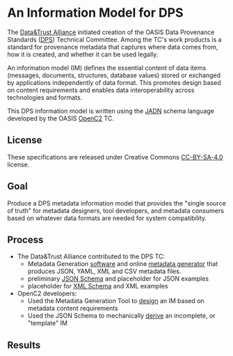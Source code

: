 # An Information Model for DPS

The [Data&Trust Alliance](https://dataandtrustalliance.org/)
initiated creation of the OASIS Data Provenance Standards
([DPS](https://docs.google.com/document/d/1FswDKOteTbMfBU9bfQGO9xH2MIRwaAcx))
Technical Committee.
Among the TC's work products is a standard for provenance metadata that captures
where data comes from, how it is created, and whether it can be used legally.

An information model (IM) defines the essential content of data items (messages, documents,
structures, database values) stored or exchanged by applications independently of data format.
This promotes design based on content requirements and enables data interoperability across
technologies and formats. 

This DPS information model is written using the
[JADN](https://docs.oasis-open.org/openc2/jadn/v2.0/jadn-v2.0.html) schema language developed by the OASIS
[OpenC2](https://groups.oasis-open.org/communities/tc-community-home2?CommunityKey=a34c9baf-48b2-44c5-a567-018dc7d32296) TC.

## License
These specifications are released under Creative Commons
[CC-BY-SA-4.0](https://creativecommons.org/licenses/by-sa/4.0/) license.

## Goal
Produce a DPS metadata information model that provides the "single source of truth" for metadata designers,
tool developers, and metadata consumers based on whatever data formats are needed for system compatibility.

## Process
* The Data&Trust Alliance contributed to the DPS TC:
  * Metadata Generation
    [software](https://groups.oasis-open.org/higherlogic/ws/groups/2c60b2cf-45d3-48cd-8594-0194f182b33d/documents/dps3709/document?document_id=72724)
    and online [metadata generator](https://data-and-trust-alliance-data-provenance-standards.northeurope.cloudapp.azure.com/)
    that produces JSON, YAML, XML and CSV metadata files.
  * preliminary
    [JSON Schema](https://groups.oasis-open.org/higherlogic/ws/groups/2c60b2cf-45d3-48cd-8594-0194f182b33d/download/72727)
    and placeholder for JSON examples
  * placeholder for [XML Schema](https://groups.oasis-open.org/higherlogic/ws/groups/2c60b2cf-45d3-48cd-8594-0194f182b33d/download/72728)
    and XML examples
* OpenC2 developers:
  * Used the Metadata Generation Tool to [design](Designed) an IM based on metadata content requirements
  * Used the JSON Schema to mechanically [derive](Generated) an incomplete, or "template" IM

## Results
